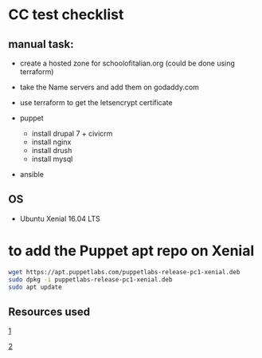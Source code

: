 # CC test checklist


## manual task:
  - create a hosted zone for schoolofitalian.org (could be done using terraform)
  - take the Name servers and add them on godaddy.com

- use terraform to get the letsencrypt certificate


- puppet
  - install drupal 7 + civicrm
  - install nginx
  - install drush
  - install mysql

- ansible

## OS

- Ubuntu Xenial 16.04 LTS

# to add the Puppet apt repo on Xenial

```bash
wget https://apt.puppetlabs.com/puppetlabs-release-pc1-xenial.deb
sudo dpkg -i puppetlabs-release-pc1-xenial.deb
sudo apt update
```

## Resources used

[1](https://github.com/bighappyface/drupal-cloud-tutorial/blob/master/drupalstack/manifests/drupalcore.pp)

[2](https://lakshminp.com/just-enough-ansible-drupal?utm_source=drupal-planet&utm_medium=rss&utm_campaign=articles)


